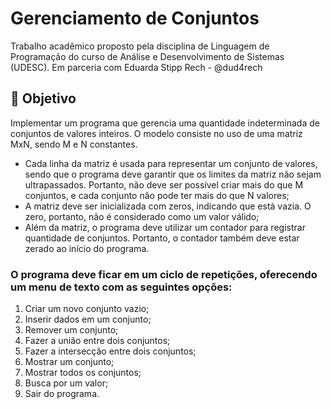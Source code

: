 # Gerenciamento de Conjuntos

Trabalho acadêmico proposto pela disciplina de Linguagem de Programação do curso de Análise e Desenvolvimento de Sistemas (UDESC).
Em parceria com Eduarda Stipp Rech - @dud4rech


## :dart: Objetivo

Implementar um programa que gerencia uma quantidade indeterminada de conjuntos de valores inteiros. O modelo consiste no uso de uma matriz MxN, sendo M e N constantes.
* Cada linha da matriz é usada para representar um conjunto de valores, sendo que o programa deve
garantir que os limites da matriz não sejam ultrapassados. Portanto, não deve ser possível criar mais do
que M conjuntos, e cada conjunto não pode ter mais do que N valores;
* A matriz deve ser inicializada com zeros, indicando que está vazia. O zero, portanto, não é considerado
como um valor válido;
* Além da matriz, o programa deve utilizar um contador para registrar quantidade de conjuntos. Portanto, o
contador também deve estar zerado ao início do programa.


### O programa deve ficar em um ciclo de repetições, oferecendo um menu de texto com as seguintes opções:

1. Criar um novo conjunto vazio;
2. Inserir dados em um conjunto;
3. Remover um conjunto;
4. Fazer a união entre dois conjuntos;
5. Fazer a intersecção entre dois conjuntos;
6. Mostrar um conjunto;
7. Mostrar todos os conjuntos;
8. Busca por um valor;
9. Sair do programa.
